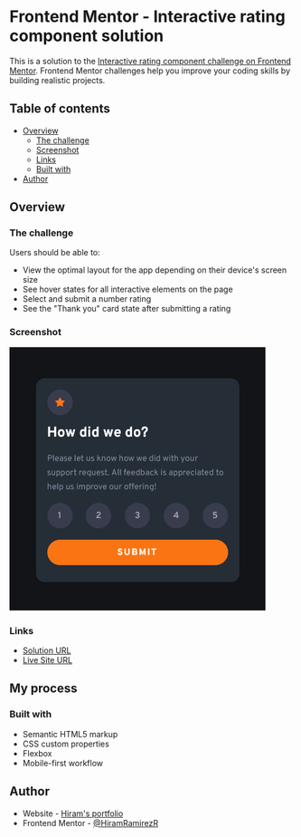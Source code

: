 # Frontend Mentor - Interactive rating component solution

This is a solution to the [Interactive rating component challenge on Frontend Mentor](https://www.frontendmentor.io/challenges/interactive-rating-component-koxpeBUmI). Frontend Mentor challenges help you improve your coding skills by building realistic projects.

## Table of contents

- [Overview](#overview)
  - [The challenge](#the-challenge)
  - [Screenshot](#screenshot)
  - [Links](#links)
  - [Built with](#built-with)
- [Author](#author)

## Overview

### The challenge

Users should be able to:

- View the optimal layout for the app depending on their device's screen size
- See hover states for all interactive elements on the page
- Select and submit a number rating
- See the "Thank you" card state after submitting a rating

### Screenshot

![](./images/screenshot.png)

### Links

- [Solution URL](https://www.frontendmentor.io/solutions/html-css-and-javascript-8X5edqLOQq/)
- [Live Site URL](https://hr-interactive-rating-component.netlify.app/)

## My process

### Built with

- Semantic HTML5 markup
- CSS custom properties
- Flexbox
- Mobile-first workflow

## Author

- Website - [Hiram's portfolio](https://hiramramirezr.github.io/profile/)
- Frontend Mentor - [@HiramRamirezR](https://www.frontendmentor.io/profile/HiramRamirezR)
